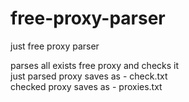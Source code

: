 # free-proxy-parser
just free proxy parser

parses all exists free proxy and checks it<br>
just parsed proxy saves as - check.txt<br>
checked proxy saves as - proxies.txt<br>
